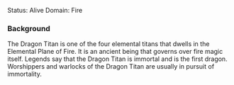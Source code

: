 Status: Alive
Domain: Fire

### Background
The Dragon Titan is one of the four elemental titans that dwells in the Elemental Plane of Fire. It is an ancient being that governs over fire magic itself. Legends say that the Dragon Titan is immortal and is the first dragon. Worshippers and warlocks of the Dragon Titan are usually in pursuit of immortality.